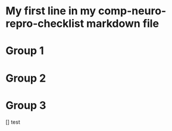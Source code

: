 # My first line in my comp-neuro-repro-checklist markdown file


# Group 1


# Group 2


# Group 3

[] test
